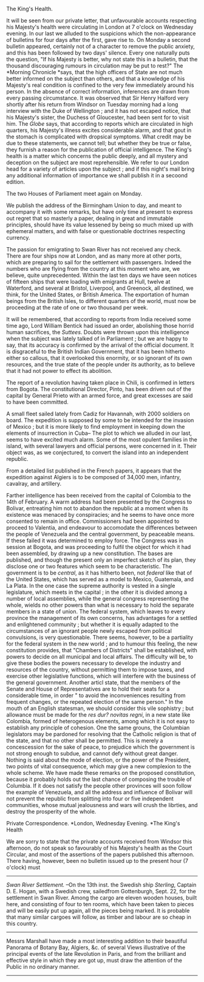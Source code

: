 The King's Health.It will be seen from our private letter, that unfavourable accounts respecting his Majesty's health were circulating in London at 7 o'clock on Wednesday evening. In our last we alluded to the suspicions which the non-appearance of bulletins for four days after the first, gave rise to. On Monday a second bulletin appeared, certainly not of a character to remove the public anxiety, and this has been followed by two days' silence. Every one naturally puts the question, "If his Majesty is better, why not state this in a bulletin, that the thousand discouraging rumours in circulation may be put to rest?" The *Morning Chronicle *says, that the high officers of State are not much better informed on the subject than others, and that a knowledge of his Majesty's real condition is confined to the very few immediately around his person. In the absence of correct information, inferences are drawn from every passing circumstance. It was observed that Sir Henry Halford very shortly after his return from Windsor on Tuesday morning had a long interview with the Duke of Wellington ; and it has not escaped notice, that his Majesty's sister, the Duchess of Gloucester, had been sent for to visit him. The *Globe*  says, that according to reports which are circulated in high quarters, his Majesty's illness excites considerable alarm, and that gout in the stomach is complicated with dropsical symptoms. What credit may be due to these statements, we cannot tell; but whether they be true or false, they furnish a reason for the publication of official intelligence. The King's health is a matter which concerns the public deeply, and all mystery and deception on the subject are most reprehensible. We refer to our London head for a variety of articles upon the subject ; and if this night's mail bring any additional information of importance we shall publish it in a secoond edition.The two Houses of Parliament meet again on Monday.We publish the address of the Birmingham Union to day, and meant to accompany it with some remarks, but have only time at present to express out regret that so masterly a paper, dealing in great and immutable principles, should have its value lessened by being so much mixed up with ephemeral matters, and with false or questionable doctrines respecting currency.The passion for emigrating to Swan River has not received any check. There are four ships now at London, and as many more at other ports, which are preparing to sail for the settlement with passengers. Indeed the numbers who are flying from the country at this moment who are, we believe, quite unprecedented. Within the last ten days we have seen notices of fifteen ships that were loading with emigrants at Hull, twelve at Waterford, and several at Bristol, Liverpool, and Greenock, all destined, we think, for the United States, or British America. The exportation of human beings from the British Isles, to different quarters of the world, must now be proceeding at the rate of one or two thousand per week.It will be remembered, that according to reports from India received some time ago, Lord William Bentick had issued an order, abolishing those horrid human sacrifices, the *Suttees*. Doubts were thrown upon this intelligence when the subject was lately talked of in Parliament ; but we are happy to say, that its accuracy is confirmed by the arrival of the official document. It is disgraceful to the British Indian Government, that it has been hitherto either so callous, that it overlooked this enormity, or so ignorant of its own resources, and the true state of the people under its authority, as to believe that it had not power to effect its abolition.The report of a revolution having taken place in Chili, is confirmed in letters from Bogota. The constitutional Director, Pinto, has been driven out of the capital by General Prieto with an armed force, and great excesses are said to have been committed.A small fleet sailed lately from Cadiz for Havannah, with 2000 soldiers on board. The expedition is supposed by some to be intended for the invasion of Mexico ; but it is more likely to find employment in keeping down the elements of insurrection in Cuba– The plot to which we alluded in our last, seems to have excited much alarm. Some of the most opulent families in the island, with several lawyers and official persons, were concerned in it. Their object was, as we conjectured, to convert the island into an independent republic.From a detailed list published in the French papers, it appears that the expedition against Algiers is to be composed of 34,000 men, infantry, cavalray, and artillery.Farther intelligence has been received from the capital of Colombia to the 14th of February. A warm address had been presented by the Congress to Bolivar, entreating him not to abandon the republic at a moment when its existence was menaced by conspiracies; and he seems to have once more consented to remain in office. Commissioners had been appointed to proceed to Valentia, and endeavour to accomodate the differences between the people of Venezuela and the central government, by peaceable means. If these failed it was determined to employ force. The Congress was in session at Bogota, and was proceeding to fulfil the object for which it had been assembled, by drawing up a new constitution. The bases are published, and though the present only an imperfect sketch of its plan, they disclose one or two features which seem to be characteristic. The government is to be *central*, as it has hitherto been, not *federal*  like that of the United States, which has served as a model to Mexico, Guatemala, and La Plata. In the one case the supreme authority is vested in a single legislature, which meets in the capital ; in the other it is divided among a number of local assemblies, while the general congress representing the whole, wields no other powers than what is necessary to hold the separate members in a state of union. The federal system, which leaves to every province the management of its own concerns, has advantages for a settled and enlightened community ; but whether it is equally adapted to the circumstances of an ignorant people newly escaped from political convulsions, is very questionable. There seems, however, to be a partiality for the federal system in the new world ; and to humour this feeling, the new constitution provides, that "Chambers of Districts" shall be established, with powers to decide on all municipal and local affairs. The difficulty will be, to give these bodies the powers necessary to develope the industry and resources of the country, without permitting them to impose taxes, and exercise other legislative functions, which will interfere with the business of the general government. Another articl state, that the members of the Senate and House of Representatives are to hold their seats for a considerable time, in order " to avoid the inconveniences resulting from frequent changes, or the repeated election of the same person." In the mouth of an English statesman, we should consider this vile sophistry ; but allowance must be made for the *res dur? novitas regni*, in a new state like Colombia, formed of heterogenous elements, among which it is not easy to establish any principle of cohesion. One the same grouns, the Columbian legislators may be pardoned for resolving that the Catholic religion is that of the state, and that no other shall be permitted. This is merely a concescession for the sake of peace, to prejudice which the government is not strong enough to subdue, and cannot defy without great danger. Nothing is said about the mode of election, or the power of the President, two points of vital consequence, which may give a new complexion to the whole scheme. We have made these remarks on the proposed constitution, because it probably holds out the last chance of composing the trouble of Columbia. If it does not satisfy the people other provinces will soon follow the example of Venezuela, and all the address and influence of Bolivar will not prevent the republic from splitting into four or five independent communities, whose mutual jealousness and wars will crush the librties, and destroy the prosperity of the whole.Private Correspondence. *London, Wednesday Evening. *The King's HealthWe are sorry to state that the private accounts received from Windsor this afternoon, do not speak so favourably of his Majesty's health as the Court Circular, and most of the assertions of the papers published this afternoon. There having, however, been no bulletin issued up to the present hour (7 o'clock) must
                      
---
*Swan River Settlement.* –On the 13th inst. the Swedish ship *Sterling*, Captain D. E. Hogan, with a Swedish crew, sailedfrom Gottenburgh, Sept. 22, for the settlement in Swan River. Among the cargo are eleven wooden houses, built here, and consisting of four to ten rooms, which have been taken to pieces and will be easily put up again, all the pieces being marked. It is probable that many similar cargoes will follow, as timber and labour are so cheap in this country.
                      
---
Messrs Marshall have made a most interesting addition to their beautiful Panorama of Botany Bay, Algiers, &c. of several Views illustrative of the principal events of the late Revolution in Paris, and from the brilliant and effective style in which they are got up, must draw the attention of the Public in no ordinary manner.
                      
---
